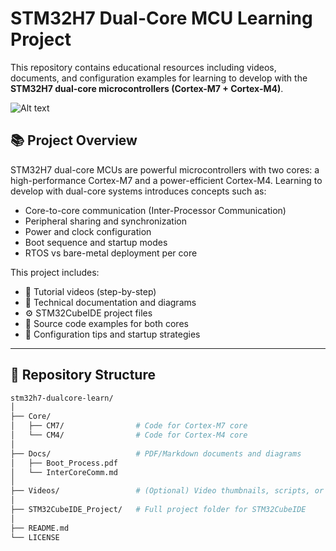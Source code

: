 # STM32H7 Dual-Core MCU Learning Project

This repository contains educational resources including videos, documents, and configuration examples for learning to develop with the **STM32H7 dual-core microcontrollers (Cortex-M7 + Cortex-M4)**.

![Alt text](https://www.st.com/bin/ecommerce/api/image.PF266503.en.feature-description-include-personalized-no-cpn-large.jpg)

## 📚 Project Overview

STM32H7 dual-core MCUs are powerful microcontrollers with two cores: a high-performance Cortex-M7 and a power-efficient Cortex-M4. Learning to develop with dual-core systems introduces concepts such as:

- Core-to-core communication (Inter-Processor Communication)
- Peripheral sharing and synchronization
- Power and clock configuration
- Boot sequence and startup modes
- RTOS vs bare-metal deployment per core

This project includes:
- 🎥 Tutorial videos (step-by-step)
- 📝 Technical documentation and diagrams
- ⚙️ STM32CubeIDE project files
- 📂 Source code examples for both cores
- 📌 Configuration tips and startup strategies

---

## 📁 Repository Structure

```bash
stm32h7-dualcore-learn/
│
├── Core/
│   ├── CM7/                # Code for Cortex-M7 core
│   └── CM4/                # Code for Cortex-M4 core
│
├── Docs/                   # PDF/Markdown documents and diagrams
│   ├── Boot_Process.pdf
│   └── InterCoreComm.md
│
├── Videos/                 # (Optional) Video thumbnails, scripts, or links
│
├── STM32CubeIDE_Project/   # Full project folder for STM32CubeIDE
│
├── README.md
└── LICENSE
